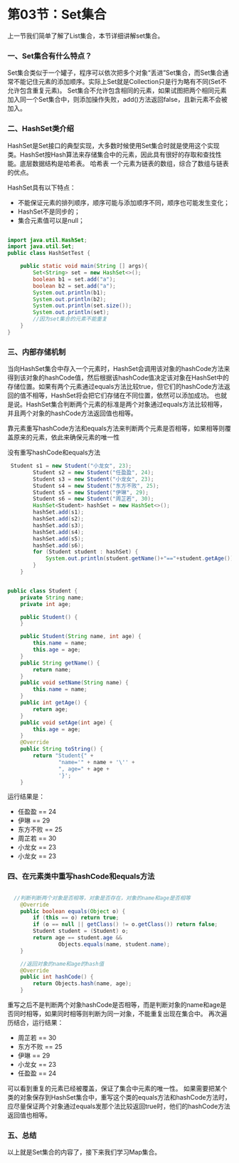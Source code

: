 # 第03节：Set集合

上一节我们简单了解了List集合，本节详细讲解set集合。

### 一、Set集合有什么特点？

Set集合类似于一个罐子，程序可以依次把多个对象“丢进”Set集合，而Set集合通常不能记住元素的添加顺序。实际上Set就是Collection只是行为略有不同(Set不允许包含重复元素)。
Set集合不允许包含相同的元素，如果试图把两个相同元素加入同一个Set集合中，则添加操作失败，add()方法返回false，且新元素不会被加入。

### 二、HashSet类介绍

HashSet是Set接口的典型实现，大多数时候使用Set集合时就是使用这个实现类。HashSet按Hash算法来存储集合中的元素，因此具有很好的存取和查找性能。底层数据结构是哈希表。
哈希表
一个元素为链表的数组，综合了数组与链表的优点。

HashSet具有以下特点：

* 不能保证元素的排列顺序，顺序可能与添加顺序不同，顺序也可能发生变化；
* HashSet不是同步的；
* 集合元素值可以是null；

```java

import java.util.HashSet;
import java.util.Set;
public class HashSetTest {

    public static void main(String [] args){
        Set<String> set = new HashSet<>();
        boolean b1 = set.add("a");
        boolean b2 = set.add("a");
        System.out.println(b1);
        System.out.println(b2);
        System.out.println(set.size());
        System.out.println(set);
        //因为set集合的元素不能重复
    }
}

```

### 三、内部存储机制

当向HashSet集合中存入一个元素时，HashSet会调用该对象的hashCode方法来得到该对象的hashCode值，然后根据该hashCode值决定该对象在HashSet中的存储位置。如果有两个元素通过equals方法比较true，但它们的hashCode方法返回的值不相等，HashSet将会把它们存储在不同位置，依然可以添加成功。
也就是说。HashSet集合判断两个元素的标准是两个对象通过equals方法比较相等，并且两个对象的hashCode方法返回值也相等。

靠元素重写hashCode方法和equals方法来判断两个元素是否相等，如果相等则覆盖原来的元素，依此来确保元素的唯一性

没有重写hashCode和equals方法

```java
 Student s1 = new Student("小龙女", 23);
        Student s2 = new Student("任盈盈", 24);
        Student s3 = new Student("小龙女", 23);
        Student s4 = new Student("东方不败", 25);
        Student s5 = new Student("伊琳", 29);
        Student s6 = new Student("周芷若", 30);
        HashSet<Student> hashSet = new HashSet<>();
        hashSet.add(s1);
        hashSet.add(s2);
        hashSet.add(s3);
        hashSet.add(s4);
        hashSet.add(s5);
        hashSet.add(s6);
        for (Student student : hashSet) {
            System.out.println(student.getName()+"=="+student.getAge());
        }
    }

```

```java

public class Student {
    private String name;
    private int age;

    public Student() {
    }

    public Student(String name, int age) {
        this.name = name;
        this.age = age;
    }
    public String getName() {
        return name;
    }
    public void setName(String name) {
        this.name = name;
    }
    public int getAge() {
        return age;
    }
    public void setAge(int age) {
        this.age = age;
    }
    @Override
    public String toString() {
        return "Student{" +
                "name='" + name + '\'' +
                ", age=" + age +
                '}';
    }

```

运行结果是：

* 任盈盈 == 24
* 伊琳 == 29
* 东方不败 == 25
* 周芷若 == 30
* 小龙女 == 23
* 小龙女 == 23

### 四、在元素类中重写hashCode和equals方法

```java

  //判断判断两个对象是否相等，对象是否存在，对象的name和age是否相等
    @Override
    public boolean equals(Object o) {
        if (this == o) return true;
        if (o == null || getClass() != o.getClass()) return false;
        Student student = (Student) o;
        return age == student.age &&
                Objects.equals(name, student.name);
    }

    //返回对象的name和age的hash值
    @Override
    public int hashCode() {
        return Objects.hash(name, age);
    }

```

重写之后不是判断两个对象hashCode是否相等，而是判断对象的name和age是否同时相等，如果同时相等则判断为同一对象，不能重复出现在集合中。
再次遍历结合，运行结果：

* 周芷若 == 30
* 东方不败 == 25
* 伊琳 == 29
* 小龙女 == 23
* 任盈盈 == 24
  
可以看到重复的元素已经被覆盖，保证了集合中元素的唯一性。
如果需要把某个类的对象保存到HashSet集合中，重写这个类的equals方法和hashCode方法时，应尽量保证两个对象通过equals发那个法比较返回true时，他们的hashCode方法返回值也相等。

### 五、总结

以上就是Set集合的内容了，接下来我们学习Map集合。